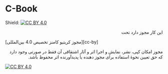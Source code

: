 # C-Book

Shield: [![CC BY 4.0][cc-by-shield]][cc-by]

<p dir='rtl' align='right'> این کار مجوز دارد تحت</p>[مجوز کریتیو کامنز تخصیص 4.0 بین‌المللی][cc-by]
<p dir='rtl' align='right'>مجوز امکان کپی، نشر، نمایش و اجرا اثر و آثار اشتقاقی آن فقط در صورتی وجود دارد  که حق تعیین نحوهٔ استفاده برای مجوز دهنده یا پدیدآورنده اثر محفوظ باشد.</p>

[![CC BY 4.0][cc-by-image]][cc-by]

[cc-by]: http://creativecommons.org/licenses/by/4.0/
[cc-by-image]: https://i.creativecommons.org/l/by/4.0/88x31.png
[cc-by-shield]: https://img.shields.io/badge/License-CC%20BY%204.0-lightgrey.svg
